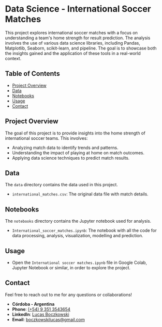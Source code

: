 # Data Science - International Soccer Matches

This project explores international soccer matches with a focus on understanding a team's home strength for result prediction. The analysis involves the use of various data science libraries, including Pandas, Matplotlib, Seaborn, scikit-learn, and pipeline. The goal is to showcase both the insights gained and the application of these tools in a real-world context.

## Table of Contents

- [Project Overview](#project-overview)
- [Data](#data)
- [Notebooks](#notebooks)
- [Usage](#usage)
- [Contact](#contact)

## Project Overview

The goal of this project is to provide insights into the home strength of international soccer teams. This involves:

- Analyzing match data to identify trends and patterns.
- Understanding the impact of playing at home on match outcomes.
- Applying data science techniques to predict match results.

## Data

The `data` directory contains the data used in this project.

- `international_matches.csv`: The original data file with match details.

## Notebooks

The `notebooks` directory contains the Jupyter notebook used for analysis.

- `International_soccer_matches.ipynb`: The notebook with all the code for data processing, analysis, visualization, modelling and prediction.

## Usage

- Open the `International soccer matches.ipynb` file in Google Colab, Jupyter Notebook or similar, in order to explore the project.

## Contact

Feel free to reach out to me for any questions or collaborations!

- **Córdoba - Argentina**
- **Phone**: [(+54) 9 351 3543654](tel:+543513543654)
- **LinkedIn**: [Lucas Boczkowski](https://www.linkedin.com/in/lucasboczkowski/)
- **Email**: [boczkowskilucas@gmail.com](mailto:boczkowskilucas@gmail.com)
